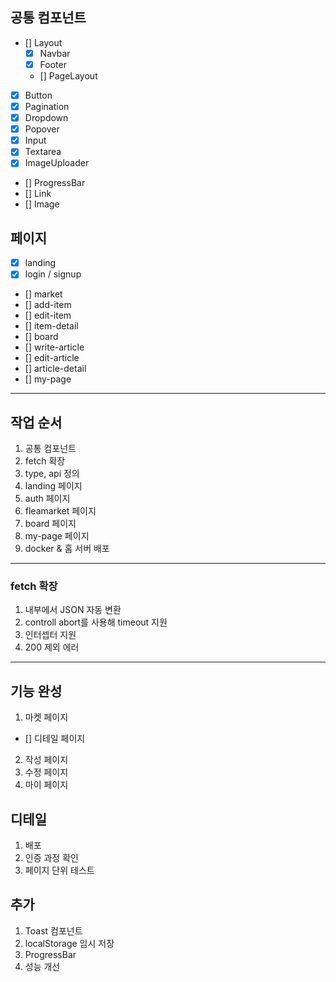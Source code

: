 ## 공통 컴포넌트

- [] Layout
  - [x] Navbar
  - [x] Footer
  - [] PageLayout
- [x] Button
- [x] Pagination
- [x] Dropdown
- [x] Popover
- [x] Input
- [x] Textarea
- [x] ImageUploader
- [] ProgressBar
- [] Link
- [] Image

## 페이지

- [x] landing
- [x] login / signup
- [] market
- [] add-item
- [] edit-item
- [] item-detail
- [] board
- [] write-article
- [] edit-article
- [] article-detail
- [] my-page

---

## 작업 순서

1. 공통 컴포넌트
2. fetch 확장
3. type, api 정의
4. landing 페이지
5. auth 페이지
6. fleamarket 페이지
7. board 페이지
8. my-page 페이지
9. docker & 홈 서버 배포

---

### fetch 확장

1. 내부에서 JSON 자동 변환
2. controll abort를 사용해 timeout 지원
3. 인터셉터 지원
4. 200 제외 에러

---

## 기능 완성

1. 마켓 페이지

- [] 디테일 페이지

2. 작성 페이지
3. 수정 페이지
4. 마이 페이지

## 디테일

1. 배포
2. 인증 과정 확인
3. 페이지 단위 테스트

## 추가

1. Toast 컴포넌트
2. localStorage 임시 저장
3. ProgressBar
4. 성능 개선
